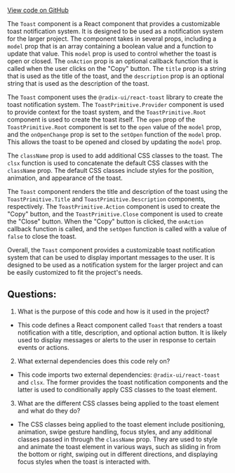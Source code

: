 [View code on GitHub](/src/components/toast.tsx)

The `Toast` component is a React component that provides a customizable toast notification system. It is designed to be used as a notification system for the larger project. The component takes in several props, including a `model` prop that is an array containing a boolean value and a function to update that value. This `model` prop is used to control whether the toast is open or closed. The `onAction` prop is an optional callback function that is called when the user clicks on the "Copy" button. The `title` prop is a string that is used as the title of the toast, and the `description` prop is an optional string that is used as the description of the toast.

The `Toast` component uses the `@radix-ui/react-toast` library to create the toast notification system. The `ToastPrimitive.Provider` component is used to provide context for the toast system, and the `ToastPrimitive.Root` component is used to create the toast itself. The `open` prop of the `ToastPrimitive.Root` component is set to the `open` value of the `model` prop, and the `onOpenChange` prop is set to the `setOpen` function of the `model` prop. This allows the toast to be opened and closed by updating the `model` prop.

The `className` prop is used to add additional CSS classes to the toast. The `clsx` function is used to concatenate the default CSS classes with the `className` prop. The default CSS classes include styles for the position, animation, and appearance of the toast.

The `Toast` component renders the title and description of the toast using the `ToastPrimitive.Title` and `ToastPrimitive.Description` components, respectively. The `ToastPrimitive.Action` component is used to create the "Copy" button, and the `ToastPrimitive.Close` component is used to create the "Close" button. When the "Copy" button is clicked, the `onAction` callback function is called, and the `setOpen` function is called with a value of `false` to close the toast.

Overall, the `Toast` component provides a customizable toast notification system that can be used to display important messages to the user. It is designed to be used as a notification system for the larger project and can be easily customized to fit the project's needs.
## Questions: 
 1. What is the purpose of this code and how is it used in the project?
- This code defines a React component called `Toast` that renders a toast notification with a title, description, and optional action button. It is likely used to display messages or alerts to the user in response to certain events or actions.

2. What external dependencies does this code rely on?
- This code imports two external dependencies: `@radix-ui/react-toast` and `clsx`. The former provides the toast notification components and the latter is used to conditionally apply CSS classes to the toast element.

3. What are the different CSS classes being applied to the toast element and what do they do?
- The CSS classes being applied to the toast element include positioning, animation, swipe gesture handling, focus styles, and any additional classes passed in through the `className` prop. They are used to style and animate the toast element in various ways, such as sliding in from the bottom or right, swiping out in different directions, and displaying focus styles when the toast is interacted with.